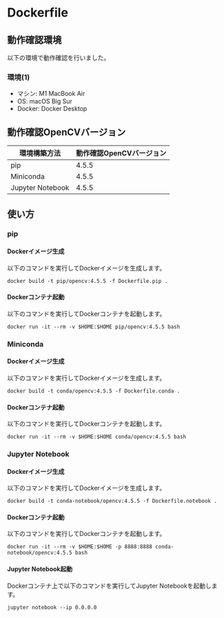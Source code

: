 # Dockerfile

## 動作確認環境

以下の環境で動作確認を行いました。

### 環境(1)

- マシン: M1 MacBook Air
- OS: macOS Big Sur
- Docker: Docker Desktop

## 動作確認OpenCVバージョン

| 環境構築方法 | 動作確認OpenCVバージョン |
|---|---|
| pip | 4.5.5 |
| Miniconda | 4.5.5 |
| Jupyter Notebook | 4.5.5 |

## 使い方

### pip

#### Dockerイメージ生成

以下のコマンドを実行してDockerイメージを生成します。

```shell
docker build -t pip/opencv:4.5.5 -f Dockerfile.pip .
```

#### Dockerコンテナ起動

以下のコマンドを実行してDockerコンテナを起動します。

```shell
docker run -it --rm -v $HOME:$HOME pip/opencv:4.5.5 bash
```

### Miniconda

#### Dockerイメージ生成

以下のコマンドを実行してDockerイメージを生成します。

```shell
docker build -t conda/opencv:4.5.5 -f Dockerfile.conda .
```

#### Dockerコンテナ起動

以下のコマンドを実行してDockerコンテナを起動します。

```shell
docker run -it --rm -v $HOME:$HOME conda/opencv:4.5.5 bash
```

### Jupyter Notebook

#### Dockerイメージ生成

以下のコマンドを実行してDockerイメージを生成します。

```shell
docker build -t conda-notebook/opencv:4.5.5 -f Dockerfile.notebook .
```

#### Dockerコンテナ起動

以下のコマンドを実行してDockerコンテナを起動します。

```shell
docker run -it --rm -v $HOME:$HOME -p 8888:8888 conda-notebook/opencv:4.5.5 bash
```

#### Jupyter Notebook起動

Dockerコンテナ上で以下のコマンドを実行してJupyter Notebookを起動します。

```shell
jupyter notebook --ip 0.0.0.0
```

